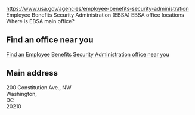 

https://www.usa.gov/agencies/employee-benefits-security-administration
Employee Benefits Security Administration (EBSA)
EBSA office locations
Where is EBSA main office?

Find an office near you  
-----------------------  
[Find an Employee Benefits Security Administration office near you](https://www.dol.gov/agencies/ebsa/about-ebsa/about-us/regional-offices)

Main address  
------------  
200 Constitution Ave., NW  
Washington,  
DC  
20210

